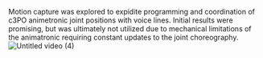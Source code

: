 Motion capture was explored to expidite programming and coordination of c3PO animetronic joint positions with voice lines. Initial results were promising, but was ultimately not utilized due to mechanical limitations of the animatronic requiring constant updates to the joint choreography.
![Untitled video (4)](https://github.com/user-attachments/assets/d023d8c8-7736-43d3-a969-2ed8173e7465)
